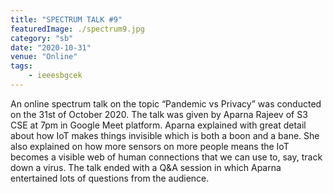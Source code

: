 ```yaml
---
title: "SPECTRUM TALK #9"
featuredImage: ./spectrum9.jpg
category: "sb"
date: "2020-10-31"
venue: "Online"
tags:
    - ieeesbgcek
---
```

An online spectrum talk on the topic “Pandemic vs Privacy” was conducted on the 31st of October 2020. The talk was given by Aparna Rajeev of S3 CSE at 7pm in Google Meet platform.
Aparna explained with great detail about how IoT makes things invisible which is both a boon and a bane. She also explained on how more sensors on more people means the IoT becomes a visible web of human connections that we can use to, say, track down a virus.
The talk ended with a Q&A session in which Aparna entertained lots of questions from the audience.
